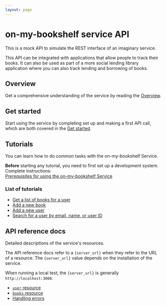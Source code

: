 ```yaml
---
layout: page
---
```


# on-my-bookshelf service API

This is a mock API to simulate the REST interface of an
imaginary service. 

This API can be integrated with applications that allow people to track their books. It can also be used as part of a more social lending library application where you can also track lending and borrowing of books.

## Overview

Get a comprehensive understanding of the service by reading the [Overview](overview.md).

## Get started

Start using the service by completing set up and making a first API call, which are both covered in the [Get started](api/getstarted.md).


## Tutorials

You can learn how to do common tasks with the on-my-bookshelf Service. 

**Before** starting any tutorial, you need to first set up a development system. Complete instructions:<br> 
[Prerequisites for using the on-my-bookshelf Service](tutorials/prereqs.md)

### List of tutorials
- [Get a list of books for a user](tutorials/get-books-for-a-user.md)
- [Add a new book](tutorials/add-a-new-book.md)
- [Add a new user](tutorials/add-a-new-user.md)
- [Search for a user by email, name, or user ID](tutorials/search-for-a-user-by-email.md)

## API reference docs

Detailed descriptions of the service's resources.

The API reference docs refer to a `{server_url}` when they
refer to the URL of a resource. The `{server_url}` value depends on the installation of the service.

When running a local test, the `{server_url}` is
generally `http://localhost:3000`.

* [`user` resource](api/user.md)
* [`books` resource](api/books.md)
* [Handling errors](api/error-handling.md)

